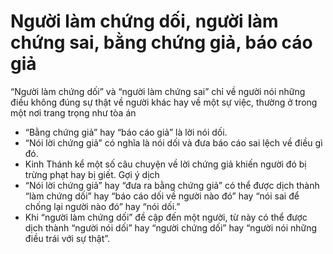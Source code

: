 # Người làm chứng dối, người làm chứng sai, bằng chứng giả, báo cáo giả

“Người làm chứng dối” và “người làm chứng sai” chỉ về người nói những điều không đúng sự thật về người khác hay về một sự việc, thường ở trong một nơi trang trọng như tòa án
- “Bằng chứng giả” hay “báo cáo giả” là lời nói dối.
- “Nói lời chứng giả” có nghĩa là nói dối và đưa báo cáo sai lệch về điều gì đó.
- Kinh Thánh kể một số câu chuyện về lời chứng giả khiến người đó bị trừng phạt hay bị giết.
Gợi ý dịch
- “Nói lời chứng giả” hay “đưa ra bằng chứng giả” có thể được dịch thành “làm chứng dối” hay “báo cáo dối về người nào đó” hay “nói sai để chống lại người nào đó” hay “nói dối.”
- Khi “người làm chứng dối” đề cập đến một người, từ này có thể được dịch thành “người nói dối” hay “người chứng dối” hay “người nói những điều trái với sự thật”.

